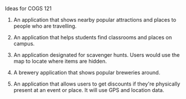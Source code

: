 Ideas for COGS 121

1. An application that shows nearby popular attractions and places to people who are travelling.

2. An application that helps students find classrooms and places on campus.

3. An application designated for scavenger hunts. Users would use the map to locate where items are hidden.

4. A brewery application that shows popular breweries around.

5. An application that allows users to get discounts if they're physically present at an event or place. It will use GPS and location data.
